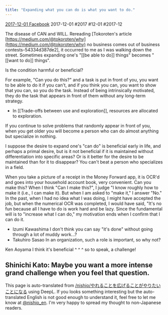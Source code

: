 ```yaml
---
title: "Expanding what you can do is what you want to do."
---
```


[2017-12-01 Facebook](https://www.facebook.com/nishiohirokazu/posts/10213920159534653) 2017-12-01 #2017 #12-01 #2017-12

The disease of CAN and WILL. Rereading [Tokoroten's article [https://medium.com/@tokoroten/why](https://medium.com/@tokoroten/why) no business comes out of business contests-54334d387de2], it occurred to me as I was walking down the street. Sometimes expanding one's "[[be able to do]] things" becomes "[[want to do]] things".

Is the condition harmful or beneficial?

For example, "Can you do this?" and a task is put in front of you, you want to be able to do it if you can't, and if you think you can, you want to show that you can, so you do the task. Instead of being intrinsically motivated, they do the task that appears in front of them without any long-term strategy.

- In [[Trade-offs between use and exploration]], resources are allocated to exploration.

If you continue to solve problems that randomly appear in front of you, when you get older you will become a person who can do almost anything but specialize in nothing.

I suppose the desire to expand one's "can do" is beneficial early in life, and perhaps a primal desire, but is it not beneficial if it is maintained without differentiation into specific areas? Or is it better for the desire to be maintained than for it to disappear? You can't beat a person who specializes in a field.

When you take a picture of a receipt in the Money Forward app, it is OCR'd and goes into your household account book, very convenient. Can you make this? When I think "Can I make this?", I judge "I know roughly how to make it (i.e., I can make it). But when I am asked to "make it," I answer "No." In the past, when I had no idea what I was doing, I might have accepted the job, but when the numerical OCR was completed, I would have said, "It's no fun because all I have to do is work hard and be lazy. Since the fundamental will is to "increase what I can do," my motivation ends when I confirm that I can do it.
- Izumi Kawashima I don't think you can say "it's done" without going through a lot of muddy work...?
- Takuhiro Sasao In an organization, such a role is important, so why not?

Ken Aoyama I think it's beneficial ^ ^ ^ so to speak, a challenge!

Shinichi Kato: Maybe you want a more intense grand challenge when you feel that question.
---
This page is auto-translated from [/nishio/やれることを広げることがやりたいことになる](https://scrapbox.io/nishio/やれることを広げることがやりたいことになる) using DeepL. If you looks something interesting but the auto-translated English is not good enough to understand it, feel free to let me know at [@nishio_en](https://twitter.com/nishio_en). I'm very happy to spread my thought to non-Japanese readers.